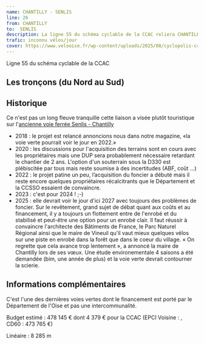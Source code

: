 ```yaml
---
name: CHANTILLY - SENLIS
line: 26
from: CHANTILLY 
to:  SENLIS 
description: La ligne 55 du schéma cyclable de la CCAC reliera CHANTILLY  à SENLIS sur l'ancien délaissé ferroviaire
trafic: inconnu vélos/jour
cover: https://www.velooise.fr/wp-content/uploads/2025/08/cyclopolis-ccac-55.jpg
---
```

Ligne 55 du schéma cyclable de la CCAC  
## Les tronçons (du Nord au Sud)

## Historique
Ce n'est pas un long fleuve tranquille cette liaison a visée plutôt touristique sur l'[ancienne voie ferrée Senlis - Chantilly](https://fr.wikipedia.org/wiki/Ligne_de_Chantilly_-_Gouvieux_%C3%A0_Cr%C3%A9py-en-Valois)

- 2018 : le projet est relancé annoncions nous dans notre magazine, «la voie verte pourrait voir le jour en 2022.»
- 2020 : les discussions pour l'acquisition des terrains sont en cours avec les propriétaires mais une DUP sera probablement nécessaire retardant le chantier de 2 ans. L'option d'un souterrain sous la D330 est plébiscitée par tous mais reste soumise à des incertitudes (ABF, coût ...)
- 2022 : le projet patine un peu,  l’acquisition du foncier a débuté mais il reste encore quelques propriétaires récalcitrants que le Département et la CCSSO essaient de convaincre.
- 2023 : c'est pour 2024 ! ;-)
- 2025 : elle devrait voir le jour d'ici 2027 avec toujours des problèmes de foncier. Sur le revêtement, grand sujet de débat quant aux coûts et au financement, il y a toujours un flottement entre de l'enrobé et du stabilisé et peut-être une option pour un enrobé clair. Il faut réussir à convaincre l'architecte des Bâtiments de France, le Parc Naturel Régional ainsi que le maire de Vineuil qu'il vaut mieux quelques vélos sur une piste en enrobé dans la forêt que dans le coeur du village. « On regrette que cela avance trop lentement », a annoncé la maire de Chantilly lors de ses vœux. Une étude environementale 4 saisons a été demandée (bim, une année de plus) et la voie verte devrait contourner la scierie.
  
## Informations complémentaires
C'est l'une des dernières voies vertes dont le financement est porté par le Département de l'Oise et pas une intercommunalité.

Budget estimé : 478 145 € dont 4 379 € pour la CCAC (EPCI Voisine : , CD60 : 473 765 €)

Linéaire : 8 285 m

